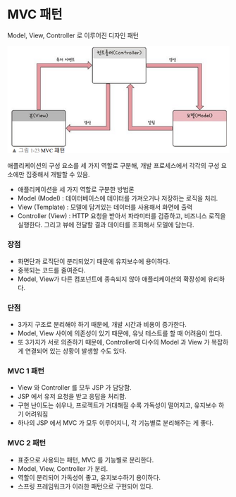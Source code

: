 # MVC 패턴

Model, View, Controller 로 이루어진 디자인 패턴

![Untitled](./image/mvc.png)

애플리케이션의 구성 요소를 세 가지 역할로 구분해, 개발 프로세스에서 각각의 구성 요소에만 집중해서 개발할 수 있음.

- 애플리케이션을 세 가지 역할로 구분한 방법론
- Model (Model) : 데이터베이스에 데이터를 가져오거나 저장하는 로직을 처리.
- View (Template) : 모델에 담겨있는 데이터를 사용해서 화면에 출력
- Controller (View) : HTTP 요청을 받아서 파라미터를 검증하고, 비즈니스 로직을 실행한다. 그리고 뷰에 전달할 결과 데이터를 조회해서 모델에 담는다.

### 장점

- 화면단과 로직단이 분리되었기 때문에 유지보수에 용이하다. 
- 중복되는 코드를 줄여준다.
- Model, View가 다른 컴포넌트에 종속되지 않아 애플리케이션의 확장성에 유리하다.

### 단점

- 3가지 구조로 분리해야 하기 때문에, 개발 시간과 비용이 증가한다.
- Model, View 사이에 의존성이 있기 때문에, 유닛 테스트를 할 때 어려움이 있다.
- 또 3가지가 서로 의존하기 때문에, Controller에 다수의 Model 과 View 가 복잡하게 연결되어 있는 상황이 발생할 수도 있다.

### MVC 1 패턴

- View 와 Controller 를 모두 JSP 가 담당함.
- JSP 에서 유저 요청을 받고 응답을 처리함.
- 구현 난이도는 쉬우나, 프로젝트가 거대해질 수록 가독성이 떨어지고, 유지보수 하기 어려워짐
- 하나의 JSP 에서 MVC 가 모두 이루어지니, 각 기능별로 분리해주는 게 좋다.

### MVC 2 패턴

- 표준으로 사용되는 패턴, MVC 를 기능별로 분리한다.
- Model, View, Controller 가 분리.
- 역할이 분리되어 가독성이 좋고, 유지보수하기 용이하다.
- 스프링 프레임워크가 이러한 패턴으로 구현되어 있다.
